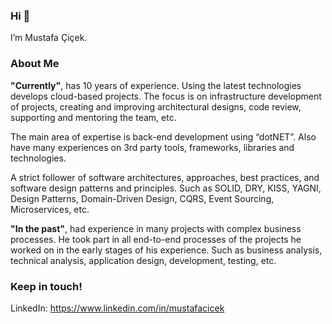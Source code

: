 ### Hi 👋

I’m Mustafa Çiçek.

### About Me

**"Currently"**, has 10 years of experience. Using the latest technologies develops cloud-based projects. The focus is on infrastructure development of projects, creating and improving architectural designs, code review, supporting and mentoring the team, etc.

The main area of expertise is back-end development using “dotNET”. Also have many experiences on 3rd party tools, frameworks, libraries and technologies.

A strict follower of software architectures, approaches, best practices, and software design patterns and principles. Such as SOLID, DRY, KISS, YAGNI, Design Patterns, Domain-Driven Design, CQRS, Event Sourcing, Microservices, etc.

**"In the past"**, had experience in many projects with complex business processes. He took part in all end-to-end processes of the projects he worked on in the early stages of his experience. Such as business analysis, technical analysis, application design, development, testing, etc.

### Keep in touch!

LinkedIn: https://www.linkedin.com/in/mustafacicek


<!--
**mstfcck/mstfcck** is a ✨ _special_ ✨ repository because its `README.md` (this file) appears on your GitHub profile.

Here are some ideas to get you started:

- 🔭 I’m currently working on adesso Turkey
- 🌱 I’m currently learning ...
- 👯 I’m looking to collaborate on ...
- 🤔 I’m looking for help with ...
- 💬 Ask me about ...
- 📫 How to reach me: dev.mstfcck[at]outlook.com
- 😄 Pronouns: ...
- ⚡ Fun fact: ...
-->
